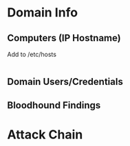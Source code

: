 # Domain Info
## Computers (IP Hostname)
Add to /etc/hosts
``` 

```

## Domain Users/Credentials

## Bloodhound Findings

# Attack Chain

